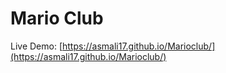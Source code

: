 # Mario Club

Live Demo: [https://asmali17.github.io/Marioclub/](https://asmali17.github.io/Marioclub/)

